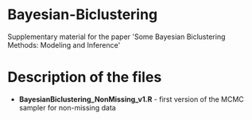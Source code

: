 # Bayesian-Biclustering
Supplementary material for the paper 'Some Bayesian Biclustering Methods: Modeling and Inference'

# Description of the files

- **BayesianBiclustering_NonMissing_v1.R** - first version of the MCMC sampler for non-missing data
